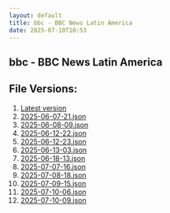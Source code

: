 ```yaml
---
layout: default
title: bbc - BBC News Latin America
date: 2025-07-10T10:53
---
```


## bbc - BBC News Latin America

<div id="data-chart"></div>
<div id="data-table"></div>
<script>
document.addEventListener('DOMContentLoaded', function(){
  document.getElementById('data-table').textContent = 'This source isn't supported for tables yet.';
});
</script>

## File Versions:
1. [Latest version](./latest.json)
2. [2025-06-07-21.json](./2025-06-07-21.json)
3. [2025-06-08-09.json](./2025-06-08-09.json)
4. [2025-06-12-22.json](./2025-06-12-22.json)
5. [2025-06-12-23.json](./2025-06-12-23.json)
6. [2025-06-13-03.json](./2025-06-13-03.json)
7. [2025-06-18-13.json](./2025-06-18-13.json)
8. [2025-07-07-16.json](./2025-07-07-16.json)
9. [2025-07-08-18.json](./2025-07-08-18.json)
10. [2025-07-09-15.json](./2025-07-09-15.json)
11. [2025-07-10-06.json](./2025-07-10-06.json)
12. [2025-07-10-09.json](./2025-07-10-09.json)
